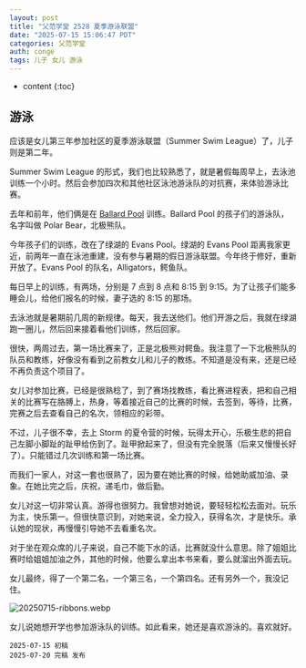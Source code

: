 ```yaml
---
layout: post
title: "父范学堂 2528 夏季游泳联盟"
date: "2025-07-15 15:06:47 PDT"
categories: 父范学堂
auth: conge
tags: 儿子 女儿 游泳
---
```

* content
{:toc}

## 游泳

应该是女儿第三年参加社区的夏季游泳联盟（Summer Swim League）了，儿子则是第二年。




Summer Swim League 的形式，我们也比较熟悉了，就是暑假每周早上，去泳池训练一个小时。然后会参加四次和其他社区泳池游泳队的对抗赛，来体验游泳比赛。

去年和前年，他们俩是在 [Ballard Pool](https://conge.livingwithfcs.org/2023/08/03/NewDaddy-summer_camps/#%E5%A5%B3%E5%84%BF%E7%9A%84%E6%B8%B8%E6%B3%B3%E5%A4%8F%E4%BB%A4%E8%90%A5) 训练。Ballard Pool 的孩子们的游泳队，名字叫做 Polar Bear，北极熊队。

今年孩子们的训练，改在了绿湖的 Evans Pool。绿湖的 Evans Pool 距离我家更近，前两年一直在泳池重建，没有参与暑期的假日游泳联盟。今年终于修好，重新开放了。Evans Pool 的队名，Alligators，鳄鱼队。

每日早上的训练，有两场，分别是 7 点到 8 点和 8:15 到 9:15。为了让孩子们能多睡会儿，给他们报名的时候，妻子选的 8:15 的那场。

去泳池就是暑期前几周的新规律。每天，我去送他们。他们开游之后，我就在绿湖跑一圈儿，然后回来接着看他们训练，然后回家。

很快，两周过去，第一场比赛来了，正是北极熊对鳄鱼。我注意了一下北极熊队的队员和教练，好像没有看到之前教女儿和儿子的教练。不知道是没有来，还是已经不再负责这个项目了。

女儿对参加比赛，已经是很熟稔了，到了赛场找教练，看比赛进程表，把和自己相关的比赛写在胳膊上，热身，等着接近自己的比赛的时候，去签到，等待，比赛，完赛之后去查看自己的名次，领相应的彩带。

不过，儿子很不幸，去上 Storm 的夏令营的时候，玩得太开心，乐极生悲的把自己左脚小脚趾的趾甲给伤到了。趾甲掀起来了，但没有完全脱落（后来又慢慢长好了）。只能错过几次训练和第一场比赛。

而我们一家人，对这一套也很熟了，因为要在她比赛的时候，给她助威加油、录象。在她比完之后，庆祝，递毛巾，做后勤。

女儿对这一切非常认真。游得也很努力。我曾想对她说，要轻轻松松去面对。玩乐为主，快乐第一。但很快意识到，对她来说，全力投入，获得名次，才是快乐。承认她的现状，再慢慢引导她不去看重名次。

对于坐在观众席的儿子来说，自己不能下水的话，比赛就没什么意思。除了姐姐比赛时给姐姐加油之外，其他的时候，他要么拿出本书来看，要么就溜出外面去玩。

女儿最终，得了一个第二名，一个第三名，一个第四名。还有另外一个，我没记住。

![20250715-ribbons.webp](https://s2.loli.net/2025/07/20/wyoRTqmfaMUWLg1.webp)

女儿说她想开学也参加游泳队的训练。如此看来，她还是喜欢游泳的。喜欢就好。

```
2025-07-15 初稿
2025-07-20 完稿 发布
```
